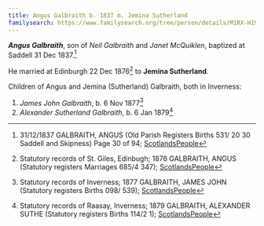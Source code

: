 ```yaml
---
title: Angus Galbraith b. 1837 m. Jemina Sutherland
familysearch: https://www.familysearch.org/tree/person/details/M1RX-H19
---
```

***Angus Galbraith***, son of *Neil Galbraith* and *Janet McQuiklen*, baptized at Saddell 31 Dec 1837.[^birth]

He married at Edinburgh 22 Dec 1876[^marriage] to **Jemina Sutherland**.

Children of Angus and Jemina (Sutherland) Galbraith, both in Inverness:

1. *James John Galbraith*, b. 6 Nov 1877[^jj-birth]
2. *Alexander Sutherland Galbraith*, b. 6 Jan 1879[^as-birth]

[^birth]: 31/12/1837 GALBRAITH, ANGUS (Old Parish Registers Births 531/ 20 30 Saddell and Skipness) Page 30 of 94; [ScotlandsPeople](https://www.scotlandspeople.gov.uk/view-image/nrs_opr_records/801?image=30)

[^death]: Statutory records of Lochalsh; 1909 GALBRAITH, ANGUS (Statutory registers Deaths 074/ 12); [ScotlandsPeople](https://www.scotlandspeople.gov.uk/view-image/nrs_stat_deaths/6141487)

[^marriage]: Statutory records of St. Giles, Edinbugh; 1876 GALBRAITH, ANGUS (Statutory registers Marriages 685/4 347); [ScotlandsPeople](https://www.scotlandspeople.gov.uk/view-image/nrs_stat_marriages/7111036)

[^jj-birth]: Statutory records of Inverness; 1877 GALBRAITH, JAMES JOHN (Statutory registers Births 098/ 539); [ScotlandsPeople](https://www.scotlandspeople.gov.uk/view-image/nrs_stat_births/41381888)

[^as-birth]: Statutory records of Raasay, Inverness; 1879 GALBRAITH, ALEXANDER SUTHE (Statutory registers Births 114/2 1); [ScotlandsPeople](https://www.scotlandspeople.gov.uk/view-image/nrs_stat_births/41564241)
